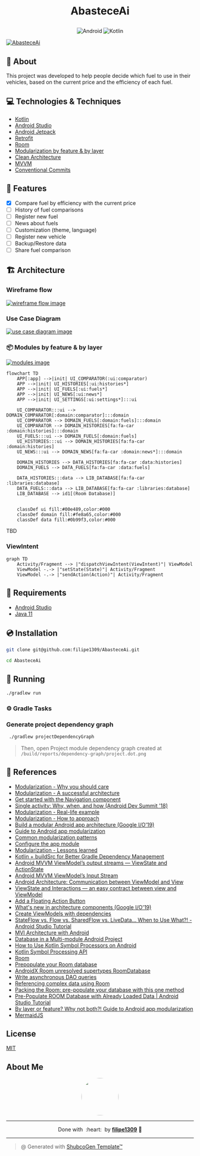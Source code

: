 # <p align="center">AbasteceAi</p>

<p align="center">
    <img src="https://img.shields.io/badge/Tools-Android-informational?style=flat-square&logo=Android&color=3DDC84" alt="Android" />
    <img src="https://img.shields.io/badge/Code-Kotlin-informational?style=flat-square&logo=kotlin&color=7F52FF" alt="Kotlin" />
</p>

[![AbasteceAi](docs/aa_icon_nobg.png)](docs/aa_icon_nobg.png)

## 💬 About

This project was developed to help people decide which fuel to use in their vehicles, based on the current price and the efficiency of each fuel.

## :computer: Technologies & Techniques

- [Kotlin](https://kotlinlang.org/)
- [Android Studio](https://developer.android.com/studio)
- [Android Jetpack](https://developer.android.com/jetpack)
- [Retrofit](https://square.github.io/retrofit/)
- [Room](https://developer.android.com/topic/libraries/architecture/room)
- [Modularization by feature & by layer](https://www.youtube.com/watch?v=16SwTvzDO0A)
- [Clean Architecture](https://proandroiddev.com/kotlin-clean-architecture-1ad42fcd97fa)
- [MVVM](https://developer.android.com/jetpack/guide)
- [Conventional Commits](https://www.conventionalcommits.org/en/v1.0.0/)


## :rocket: Features

- [x] Compare fuel by efficiency with the current price
- [ ] History of fuel comparisons
- [ ] Register new fuel
- [ ] News about fuels
- [ ] Customization (theme, language)
- [ ] Register new vehicle
- [ ] Backup/Restore data
- [ ] Share fuel comparison

## :building_construction: Architecture

### Wireframe flow

[![wireframe flow image](docs/app_wireframe_flow.jpg)](docs/app_wireframe_flow.jpg)

### Use Case Diagram

[![use case diagram image](docs/app_use_cases.png)](docs/app_use_cases.png)

### :package: Modules by feature & by layer

[![modules image](docs/project.dot.png)](docs/project.dot.png)

```mermaid
flowchart TD
    APP[:app] -->|init| UI_COMPARATOR(:ui:comparator)
    APP -->|init| UI_HISTORIES[:ui:histories*]
    APP -->|init| UI_FUELS[:ui:fuels*]
    APP -->|init| UI_NEWS[:ui:news*]
    APP -->|init| UI_SETTINGS[:ui:settings*]:::ui

    UI_COMPARATOR:::ui --> DOMAIN_COMPARATOR[:domain:comparator]:::domain
    UI_COMPARATOR --> DOMAIN_FUELS[:domain:fuels]:::domain
    UI_COMPARATOR --> DOMAIN_HISTORIES[fa:fa-car :domain:histories]:::domain
    UI_FUELS:::ui --> DOMAIN_FUELS[:domain:fuels]
    UI_HISTORIES:::ui --> DOMAIN_HISTORIES[fa:fa-car :domain:histories]
    UI_NEWS:::ui --> DOMAIN_NEWS[fa:fa-car :domain:news*]:::domain

    DOMAIN_HISTORIES --> DATA_HISTORIES[fa:fa-car :data:histories]
    DOMAIN_FUELS --> DATA_FUELS[fa:fa-car :data:fuels]

    DATA_HISTORIES:::data --> LIB_DATABASE[fa:fa-car :libraries:database]
    DATA_FUELS:::data --> LIB_DATABASE[fa:fa-car :libraries:database]
    LIB_DATABASE --> id1[(Room Database)]


    classDef ui fill:#00e489,color:#000
    classDef domain fill:#fe8a65,color:#000
    classDef data fill:#0b99f3,color:#000
```

TBD

[//]: # ([![modules image]&#40;docs/project.dot.png&#41;]&#40;docs/project.dot.png&#41;)

### ViewIntent

```mermaid
graph TD
    Activity/Fragment --> |"dispatchViewIntent(ViewIntent)"| ViewModel
    ViewModel -.-> |"setState(State)"| Activity/Fragment
    ViewModel -.-> |"sendAction(Action)"| Activity/Fragment
```

## :scroll: Requirements

- [Android Studio](https://developer.android.com/studio)
- [Java 11](https://www.oracle.com/java/technologies/javase-jdk11-downloads.html)

## :cd: Installation

```sh
git clone git@github.com:filipe1309/AbasteceAi.git
```

```sh
cd AbasteceAi
```

## :runner: Running

```sh
./gradlew run
```

### :gear: Gradle Tasks

### Generate project dependency graph
```sh
 ./gradlew projectDependencyGraph
```

> Then, open Project module dependency graph created at `/build/reports/dependency-graph/project.dot.png`

## :link: References

- [Modularization - Why you should care](https://jeroenmols.com/blog/2019/03/06/modularizationwhy/)
- [Modularization - A successful architecture](https://jeroenmols.com/blog/2019/03/18/modularizationarchitecture/)
- [Get started with the Navigation component](https://developer.android.com/guide/navigation/navigation-getting-started)
- [Single activity: Why, when, and how (Android Dev Summit '18)](https://www.youtube.com/watch?v=2k8x8V77CrU)
- [Modularization - Real-life example](https://jeroenmols.com/blog/2019/04/02/modularizationexample/)
- [Modularization - How to approach](https://jeroenmols.com/blog/2019/04/24/modularizationhow/)
- [Build a modular Android app architecture (Google I/O'19)](https://www.youtube.com/watch?v=PZBg5DIzNww)
- [Guide to Android app modularization](https://developer.android.com/topic/modularization)
- [Common modularization patterns](https://developer.android.com/topic/modularization/patterns)
- [Configure the app module](https://developer.android.com/studio/build/configure-app-module)
- [Modularization - Lessons learned](https://jeroenmols.com/blog/2019/06/12/modularizationtips/)
- [Kotlin + buildSrc for Better Gradle Dependency Management](https://handstandsam.com/2018/02/11/kotlin-buildsrc-for-better-gradle-dependency-management/)
- [Android MVVM ViewModel’s output streams — ViewState and ActionState](https://proandroiddev.com/supercharge-android-mvvm-part-1-viewstate-and-actionstate-5816500580ed)
- [Android MVVM ViewModel’s Input Stream](https://proandroiddev.com/supercharged-android-mvvm-input-stream-c117073760d7)
- [Android Architecture: Communication between ViewModel and View](https://medium.com/android-news/android-architecture-communication-between-viewmodel-and-view-ce14805d72bf)
- [ViewState and Interactions — an easy contract between view and ViewModel](https://proandroiddev.com/viewstate-and-interactions-an-easy-contract-between-view-and-viewmodel-17cdfbd733c7)
- [Add a Floating Action Button](https://developer.android.com/develop/ui/views/components/floating-action-button)
- [What's new in architecture components (Google I/O'19)](https://www.youtube.com/watch?v=Qxj2eBmXLHg)
- [Create ViewModels with dependencies](https://developer.android.com/topic/libraries/architecture/viewmodel/viewmodel-factories)
- [StateFlow vs. Flow vs. SharedFlow vs. LiveData... When to Use What?! - Android Studio Tutorial](https://www.youtube.com/watch?v=6Jc6-INantQ)
- [MVI Architecture with Android](https://medium.com/swlh/mvi-architecture-with-android-fcde123e3c4a)
- [Database in a Multi-module Android Project](https://iamjegul.medium.com/android-database-in-multi-module-project-35513c8621ce)
- [How to Use Kotlin Symbol Processors on Android](https://betterprogramming.pub/how-to-use-ksp-on-android-f7df3a87d05e)
- [Kotlin Symbol Processing API](https://github.com/google/ksp)
- [Room](https://developer.android.com/jetpack/androidx/releases/room)
- [Prepopulate your Room database](https://developer.android.com/training/data-storage/room/prepopulate)
- [AndroidX Room unresolved supertypes RoomDatabase](https://stackoverflow.com/questions/53152796/androidx-room-unresolved-supertypes-roomdatabase)
- [Write asynchronous DAO queries](https://developer.android.com/training/data-storage/room/async-queries)
- [Referencing complex data using Room](https://developer.android.com/training/data-storage/room/referencing-data)
- [Packing the Room: pre-populate your database with this one method](https://medium.com/androiddevelopers/packing-the-room-pre-populate-your-database-with-this-one-method-333ae190e680)
- [Pre-Populate ROOM Database with Already Loaded Data | Android Studio Tutorial](https://www.youtube.com/watch?v=pe28WeQ0VCc)
- [By layer or feature? Why not both?! Guide to Android app modularization](https://www.youtube.com/watch?v=16SwTvzDO0A)
- [MermaidJS](https://mermaid.js.org/syntax/flowchart.html)

<!-- ## :white_check_mark: Tests

After up the container:

```sh
docker-compose exec -t {{ CONTAINER_SERVICE_NAME }} ./vendor/bin/phpunit
```

## Contributing

Pull requests are welcome. For major changes, please open an issue first to discuss what you would like to change.

Please make sure to update tests as appropriate. -->

## License

[MIT](https://choosealicense.com/licenses/mit/)

## About Me

<p align="center">
    <a style="font-weight: bold" href="https://github.com/filipe1309/">
    <img style="border-radius:50%" width="100px;" src="https://github.com/filipe1309.png"/>
    </a>
</p>

---

<p align="center">
    Done with&nbsp;&nbsp;:heart:&nbsp;&nbsp;by <a style="font-weight: bold" href="https://github.com/filipe1309/">filipe1309</a> 🖖
</p>

---

> @ Generated with [ShubcoGen Template™](https://github.com/filipe1309/shubcogen-template)  

